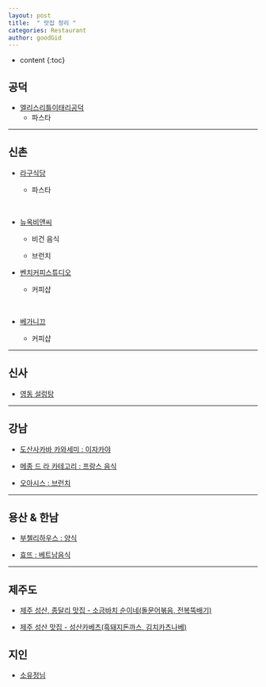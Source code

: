 ```yaml
---
layout: post
title:  " 맛집 정리 "
categories: Restaurant
author: goodGid
---
```

* content
{:toc}

## 공덕

* [엘리스리틀이태리공덕](https://search.naver.com/search.naver?sm=tab_sug.search&where=nexearch&query=%EC%97%98%EB%A6%AC%EC%8A%A4%EB%A6%AC%ED%8B%80%EC%9D%B4%ED%83%9C%EB%A6%AC%EA%B3%B5%EB%8D%95&oquery=%EA%B3%B5%EB%8D%95+%EC%97%98%EB%A6%AC%EC%8A%A4%EB%A6%AC%ED%8B%80%EC%9D%B4%ED%83%9C%EB%A6%AC&tqi=U3jpjsp0Jywss5%2Bp0dCssssssbN-445213&acq=%EA%B3%B5%EB%8D%95+%EC%97%98%EB%A6%AC%EC%8A%A4%EB%A6%AC%ED%8B%80%EC%9D%B4%ED%83%9C%EB%A6%AC&acr=1&qdt=0)
  - 파스타

---

## 신촌

* [라구식당](https://search.naver.com/search.naver?sm=tab_hty.top&where=nexearch&query=%EC%8B%A0%EC%B4%8C+%EB%9D%BC%EA%B5%AC%EC%8B%9D%EB%8B%B9&oquery=%EC%97%98%EB%A6%AC%EC%8A%A4%EB%A6%AC%ED%8B%80%EC%9D%B4%ED%83%9C%EB%A6%AC%EA%B3%B5%EB%8D%95&tqi=U3jpjwp0Jy0ssaUkOwGssssssnN-400452)

  - 파스타

<br>

* [뉴옥비앤씨](https://search.naver.com/search.naver?sm=tab_hty.top&where=nexearch&query=%EC%8B%A0%EC%B4%8C+%EB%89%B4%EC%98%A5%EB%B9%84%EC%95%A4%EC%94%A8&oquery=%EC%8B%A0%EC%B4%8C+%EB%9D%BC%EA%B5%AC%EC%8B%9D%EB%8B%B9&tqi=U3jpFlp0Jywss59SW9Kssssst6l-140119)

  - 비건 음식

  - 브런치

* [벤치커피스튜디오](https://search.naver.com/search.naver?sm=tab_hty.top&where=nexearch&query=%EC%8B%A0%EC%B4%8C+%EB%B2%A4%EC%B9%98%EC%BB%A4%ED%94%BC%EC%8A%A4%ED%8A%9C%EB%94%94%EC%98%A4&oquery=%EC%8B%A0%EC%B4%8C+%EB%89%B4%EC%98%A5%EB%B9%84%EC%95%A4%EC%94%A8&tqi=U3jp%2Fsp0YidssN%2FtUUVssssss7o-085992)

  - 커피샵

<br>

* [베가니끄](https://search.naver.com/search.naver?sm=tab_hty.top&where=nexearch&query=%EC%8B%A0%EC%B4%8C+%EB%B2%A0%EA%B0%80%EB%8B%88%EB%81%84&oquery=%EC%8B%A0%EC%B4%8C+%EB%B2%A4%EC%B9%98%EC%BB%A4%ED%94%BC%EC%8A%A4%ED%8A%9C%EB%94%94%EC%98%A4&tqi=U3jqtwp0JXVssbXRtWhssssss1h-284065)

  - 커피샵

---

## 신사

* [영동 설렁탕](https://search.naver.com/search.naver?where=nexearch&sm=top_hty&fbm=0&ie=utf8&query=%EC%98%81%EB%8F%99+%EC%84%A4%EB%A0%81%ED%83%95)

---

## 강남

* [도산사카바 카와세미 : 이자카야](https://m.place.naver.com/restaurant/1142279968/home)

* [메종 드 라 카테고리 : 프랑스 음식](https://m.place.naver.com/restaurant/36636541/home)

* [오아시스 : 브런치](https://map.naver.com/v5/entry/place/13117552?c=14141612.2143833,4512594.9239434,15,0,0,0,dh)


---


## 용산 & 한남

* [부첼리하우스 : 양식](https://m.place.naver.com/restaurant/783125368/home)

* [효뜨 : 베트남음식](https://m.place.naver.com/restaurant/1813533684/home)

---

## 제주도

* [제주 성산, 종달리 맛집 - 소금바치 순이네(돌문어볶음, 전복뚝배기)](https://m.blog.naver.com/yjseve/222180315834)

* [제주 성산 맛집 - 성산카베츠(흑돼지돈까스, 김치카츠나베)](https://m.blog.naver.com/yjseve/222180323399)



## 지인

* [소유정님](https://blog.naver.com/yjseve)
